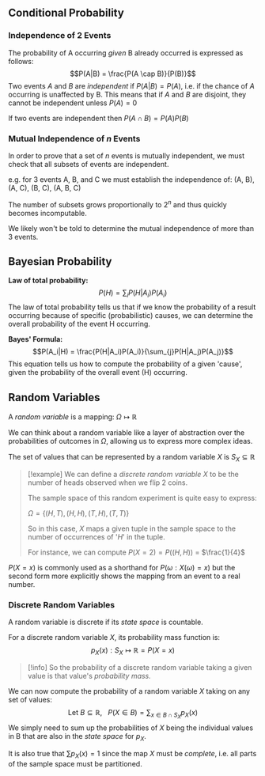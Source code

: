 
## Conditional Probability

### Independence of 2 Events
The probability of A occurring *given* B already occurred is expressed as follows:
$$P(A|B) = \frac{P(A \cap B)}{P(B)}$$
Two events $A$ and $B$ are *independent* if $P(A|B) = P(A)$, i.e. if the chance of $A$ occurring is unaffected by B. This means that if $A$ and $B$ are disjoint, they cannot be independent unless $P(A) = 0$

If two events are independent then $P(A \cap B) = P(A)P(B)$ 

### Mutual Independence of $n$ Events
In order to prove that a set of $n$ events is mutually independent, we must check that all subsets of events are independent.

e.g. for 3 events A, B, and C we must establish the independence of:
(A, B), (A, C), (B, C), (A, B, C)

The number of subsets grows proportionally to $2^n$ and thus quickly becomes incomputable.

We likely won't be told to determine the mutual independence of more than 3 events.

## Bayesian Probability

**Law of total probability:**
$$P(H) = \sum_{i}{P(H | A_i)P(A_i)}$$
The law of total probability tells us that if we know the probability of a result occurring because of specific (probabilistic) causes, we can determine the overall probability of the event H occurring.


**Bayes' Formula:**
$$P(A_i|H) = \frac{P(H|A_i)P(A_i)}{\sum_{j}P(H|A_j)P(A_j)}$$
This equation tells us how to compute the probability of a given 'cause', given the probability of the overall event (H) occurring.


## Random Variables

A *random variable* is a mapping: $\Omega \mapsto \mathbb{R}$

We can think about a random variable like a layer of abstraction over the probabilities of outcomes in $\Omega$, allowing us to express more complex ideas.

The set of values that can be represented by a random variable $X$ is $S_X \subseteq \mathbb{R}$

>[!example]
>We can define a *discrete random variable* $X$ to be the number of heads observed when we flip 2 coins.
>
>The sample space of this random experiment is quite easy to express:
>
>$\Omega = \{(H, T),(H, H),(T,H),(T,T)\}$
>
>So in this case, $X$ maps a given tuple in the sample space to the number of occurrences of '$H$' in the tuple.
>
>For instance, we can compute $P(X = 2) = P((H, H))$ = $\frac{1}{4}$

$P(X = x)$ is commonly used as a shorthand for $P({\omega: X(\omega) = x})$ but the second form more explicitly shows the mapping from an event to a real number.

### Discrete Random Variables

A random variable is discrete if its *state space* is countable.

For a discrete random variable $X$, its probability mass function is:
$$p_X(x): S_X \mapsto \mathbb{R} = P(X=x)$$

>[!info]
>So the probability of a discrete random variable taking a given value is that value's *probability mass.*


We can now compute the probability of a random variable $X$ taking on any set of values:
$$\text{Let } B \subseteq \mathbb{R} \text{, } \ \ P(X \in B) = \sum_{x \in B \cap S_X}p_X(x)$$
We simply need to sum up the probabilities of $X$ being the individual values in B that are also in the *state space* for $p_X$.

It is also true that $\sum{p_X(x)} = 1$ since the map $X$ must be *complete*, i.e. all parts of the sample space must be partitioned.


